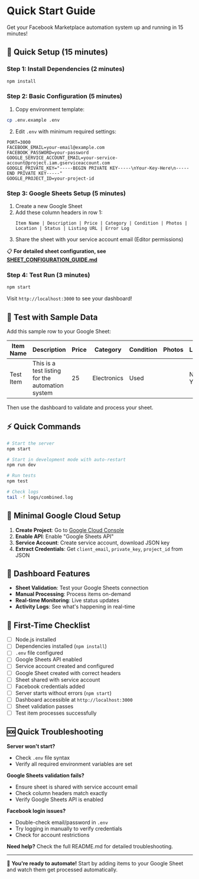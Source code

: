 # Quick Start Guide

Get your Facebook Marketplace automation system up and running in 15 minutes!

## 🚀 Quick Setup (15 minutes)

### Step 1: Install Dependencies (2 minutes)
```bash
npm install
```

### Step 2: Basic Configuration (5 minutes)
1. Copy environment template:
```bash
cp .env.example .env
```

2. Edit `.env` with minimum required settings:
```env
PORT=3000
FACEBOOK_EMAIL=your-email@example.com
FACEBOOK_PASSWORD=your-password
GOOGLE_SERVICE_ACCOUNT_EMAIL=your-service-account@project.iam.gserviceaccount.com
GOOGLE_PRIVATE_KEY="-----BEGIN PRIVATE KEY-----\nYour-Key-Here\n-----END PRIVATE KEY-----"
GOOGLE_PROJECT_ID=your-project-id
```

### Step 3: Google Sheets Setup (5 minutes)
1. Create a new Google Sheet
2. Add these column headers in row 1:
   ```
   Item Name | Description | Price | Category | Condition | Photos | Location | Status | Listing URL | Error Log
   ```
3. Share the sheet with your service account email (Editor permissions)

📋 **For detailed sheet configuration, see [SHEET_CONFIGURATION_GUIDE.md](SHEET_CONFIGURATION_GUIDE.md)**

### Step 4: Test Run (3 minutes)
```bash
npm start
```

Visit `http://localhost:3000` to see your dashboard!

## 🧪 Test with Sample Data

Add this sample row to your Google Sheet:

| Item Name | Description | Price | Category | Condition | Photos | Location | Status |
|-----------|-------------|-------|----------|-----------|---------|----------|---------|
| Test Item | This is a test listing for the automation system | 25 | Electronics | Used | | New York, NY | Ready |

Then use the dashboard to validate and process your sheet.

## ⚡ Quick Commands

```bash
# Start the server
npm start

# Start in development mode with auto-restart
npm run dev

# Run tests
npm test

# Check logs
tail -f logs/combined.log
```

## 🔧 Minimal Google Cloud Setup

1. **Create Project**: Go to [Google Cloud Console](https://console.cloud.google.com/)
2. **Enable API**: Enable "Google Sheets API"
3. **Service Account**: Create service account, download JSON key
4. **Extract Credentials**: Get `client_email`, `private_key`, `project_id` from JSON

## 📱 Dashboard Features

- **Sheet Validation**: Test your Google Sheets connection
- **Manual Processing**: Process items on-demand
- **Real-time Monitoring**: Live status updates
- **Activity Logs**: See what's happening in real-time

## 🚨 First-Time Checklist

- [ ] Node.js installed
- [ ] Dependencies installed (`npm install`)
- [ ] `.env` file configured
- [ ] Google Sheets API enabled
- [ ] Service account created and configured
- [ ] Google Sheet created with correct headers
- [ ] Sheet shared with service account
- [ ] Facebook credentials added
- [ ] Server starts without errors (`npm start`)
- [ ] Dashboard accessible at `http://localhost:3000`
- [ ] Sheet validation passes
- [ ] Test item processes successfully

## 🆘 Quick Troubleshooting

**Server won't start?**
- Check `.env` file syntax
- Verify all required environment variables are set

**Google Sheets validation fails?**
- Ensure sheet is shared with service account email
- Check column headers match exactly
- Verify Google Sheets API is enabled

**Facebook login issues?**
- Double-check email/password in `.env`
- Try logging in manually to verify credentials
- Check for account restrictions

**Need help?** Check the full README.md for detailed troubleshooting.

---

🎉 **You're ready to automate!** Start by adding items to your Google Sheet and watch them get processed automatically.